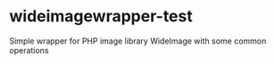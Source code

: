 wideimagewrapper-test
=====================

Simple wrapper for PHP image library WideImage with some common operations